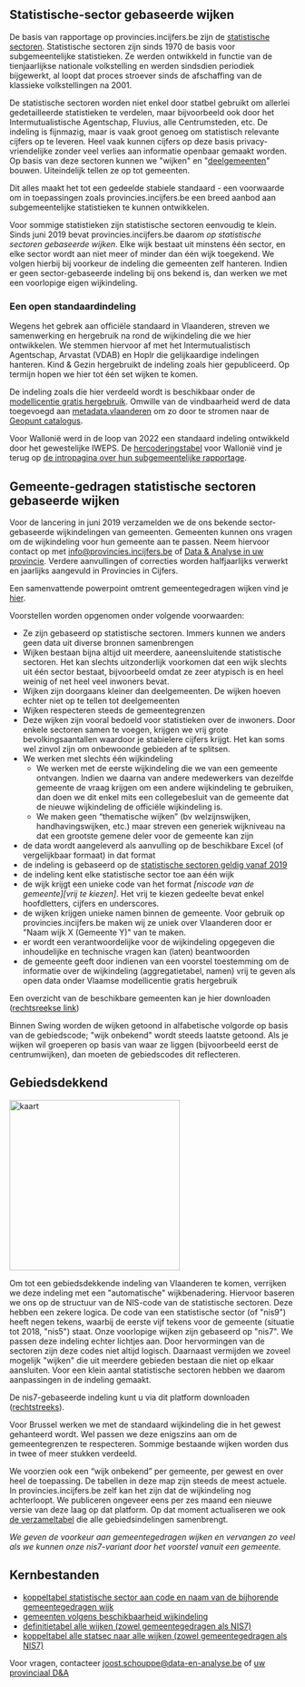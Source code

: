 ## Statistische-sector gebaseerde wijken

De basis van rapportage op provincies.incijfers.be zijn de [statistische sectoren](https://statbel.fgov.be/nl/over-statbel/methodologie/classificaties/statistische-sectoren). Statistische sectoren zijn sinds 1970 de basis voor subgemeentelijke statistieken. Ze werden ontwikkeld in functie van de tienjaarlijkse nationale volkstelling en werden sindsdien periodiek bijgewerkt, al loopt dat proces stroever sinds de afschaffing van de klassieke volkstellingen na 2001.

De statistische sectoren worden niet enkel door statbel gebruikt om allerlei gedetailleerde statistieken te verdelen, maar bijvoorbeeld ook door het Intermutualistische Agentschap, Fluvius, alle Centrumsteden, etc. De indeling is fijnmazig, maar is vaak groot genoeg om statistisch relevante cijfers op te leveren. Heel vaak kunnen cijfers op deze basis privacy-vriendelijke zonder veel verlies aan informatie openbaar gemaakt worden. Op basis van deze sectoren kunnen we "wijken" en "[deelgemeenten](https://github.com/provinciesincijfers/gebiedsniveaus/tree/master/deelgemeenten)" bouwen. Uiteindelijk tellen ze op tot gemeenten.

Dit alles maakt het tot een gedeelde stabiele standaard - een voorwaarde om in toepassingen zoals provincies.incijfers.be een breed aanbod aan subgemeentelijke statistieken te kunnen ontwikkelen. 

Voor sommige statistieken zijn statistische sectoren eenvoudig te klein. Sinds juni 2019 bevat provincies.incijfers.be daarom *op statistische sectoren gebaseerde wijken*. Elke wijk bestaat uit minstens één sector, en elke sector wordt aan niet meer of minder dan één wijk toegekend.  We volgen hierbij bij voorkeur de indeling die gemeenten zelf hanteren. Indien er geen sector-gebaseerde indeling bij ons bekend is, dan werken we met een voorlopige eigen wijkindeling.

### Een open standaardindeling

Wegens het gebrek aan officiële standaard in Vlaanderen, streven we samenwerking en hergebruik na rond de wijkindeling die we hier ontwikkelen. We stemmen hiervoor af met het Intermutualistisch Agentschap, Arvastat (VDAB) en Hoplr die gelijkaardige indelingen hanteren. Kind & Gezin hergebruikt de indeling zoals hier gepubliceerd. Op termijn hopen we hier tot één set wijken te komen.

De indeling zoals die hier verdeeld wordt is beschikbaar onder de [modellicentie gratis hergebruik](https://github.com/provinciesincijfers/gebiedsniveaus/blob/master/gemeente_statsec_wijken/license.md). Omwille van de vindbaarheid werd de data toegevoegd aan [metadata.vlaanderen](https://metadata.vlaanderen.be/srv/dut/catalog.search#/metadata/73354ce0-7940-447c-8fec-b4f672abb837) om zo door te stromen naar de [Geopunt catalogus](https://www.geopunt.be/catalogus/datasetfolder/73354ce0-7940-447c-8fec-b4f672abb837).

Voor Wallonië werd in de loop van 2022 een standaard indeling ontwikkeld door het gewestelijke IWEPS. De [hercoderingstabel](https://www.iweps.be/wp-content/uploads/2022/09/Table-de-correspondance-secteurs-statistiques-%E2%80%93-quartiers-statistiques-wallons-V2022.1.xlsx) voor Wallonië vind je terug op [de intropagina over hun subgemeentelijke rapportage](https://www.iweps.be/outils/donnees-infra-regionales/).



## Gemeente-gedragen statistische sectoren gebaseerde wijken

Voor de lancering in juni 2019 verzamelden we de ons bekende sector-gebaseerde wijkindelingen van gemeenten. Gemeenten kunnen ons vragen om de wijkindeling voor hun gemeente aan te passen. Neem hiervoor contact op met info@provincies.incijfers.be of [Data & Analyse in uw provincie](https://provincies.incijfers.be/databank?report=project_d_en_a&keepworkspace=true). Verdere aanvullingen of correcties worden halfjaarlijks verwerkt en jaarlijks aangevuld in Provincies in Cijfers.

Een samenvattende powerpoint omtrent gemeentegedragen wijken vind je [hier](https://github.com/provinciesincijfers/gebiedsniveaus/blob/master/gemeente_statsec_wijken/gemeentegedragen%20wijken.pdf).

Voorstellen worden opgenomen onder volgende voorwaarden:
- Ze zijn gebaseerd op statistische sectoren. Immers kunnen we anders geen data uit diverse bronnen samenbrengen
- Wijken bestaan bijna altijd uit meerdere, aaneensluitende statistische sectoren. Het kan slechts uitzonderlijk voorkomen dat een wijk slechts uit één sector bestaat, bijvoorbeeld omdat ze zeer atypisch is en heel weinig of net heel veel inwoners bevat. 
- Wijken zijn doorgaans kleiner dan deelgemeenten. De wijken hoeven echter niet op te tellen tot deelgemeenten
- Wijken respecteren steeds de gemeentegrenzen
- Deze wijken zijn vooral bedoeld voor statistieken over de inwoners. Door enkele sectoren samen te voegen, krijgen we vrij grote bevolkingsaantallen waardoor je stabielere cijfers krijgt. Het kan soms wel zinvol zijn om onbewoonde gebieden af te splitsen.
- We werken met slechts één wijkindeling
    -	We werken met de eerste wijkindeling die we van een gemeente ontvangen. Indien we daarna van andere medewerkers van dezelfde gemeente de vraag krijgen om een andere wijkindeling te gebruiken, dan doen we dit enkel mits een collegebesluit van de gemeente dat de nieuwe wijkindeling de officiële wijkindeling is.
    -	We maken geen “thematische wijken” (bv welzijnswijken, handhavingswijken, etc.) maar streven een generiek wijkniveau na dat een grootste gemene deler voor de gemeente kan zijn
- de data wordt aangeleverd als aanvulling op de beschikbare Excel (of vergelijkbaar formaat) in dat format
- de indeling is gebaseerd op de [statistische sectoren geldig vanaf 2019](http://www.geopunt.be/catalogus/datasetfolder/c2acf4e7-bcdd-4ea0-9702-37023b08638e)
- de indeling kent elke statistische sector toe aan één wijk
- de wijk krijgt een unieke code van het format *[niscode van de gemeente][vrij te kiezen]*. Het vrij te kiezen gedeelte bevat enkel hoofdletters, cijfers en underscores.
- de wijken krijgen unieke namen binnen de gemeente. Voor gebruik op provincies.incijfers.be maken wij ze uniek over Vlaanderen door er "Naam wijk X (Gemeente Y)" van te maken.
- er wordt een verantwoordelijke voor de wijkindeling opgegeven die inhoudelijke en technische vragen kan (laten) beantwoorden
- de gemeente geeft door indienen van een voorstel toestemming om de informatie over de wijkindeling (aggregatietabel, namen) vrij te geven als open data onder Vlaamse modellicentie gratis hergebruik

Een overzicht van de beschikbare gemeenten kan je hier downloaden ([rechtsreekse link](https://github.com/provinciesincijfers/gebiedsniveaus/raw/master/gemeente_statsec_wijken/gemeentegedragen_wijken.xlsx))

Binnen Swing worden de wijken getoond in alfabetische volgorde op basis van de gebiedscode; "wijk onbekend" wordt steeds laatste getoond. Als je wijken wil groeperen op basis van waar ze liggen (bijvoorbeeld eerst de centrumwijken), dan moeten de gebiedscodes dit reflecteren.


## Gebiedsdekkend

[<img src="https://provincies.incijfers.be/jive/JiveInlineImg.aspx?presel=ggw7_kaart" alt="kaart" height="300"/>](https://provincies.incijfers.be/databank?presel=ggw7_kaart&keepworkspace=true)


Om tot een gebiedsdekkende indeling van Vlaanderen te komen, verrijken we deze indeling met een "automatische" wijkbenadering. Hiervoor baseren we ons op de structuur van de NIS-code van de statistische sectoren. Deze hebben een zekere logica. De code van een statistische sector (of "nis9") heeft negen tekens, waarbij de eerste vijf tekens voor de gemeente (situatie tot 2018, "nis5") staat. Onze voorlopige wijken zijn gebaseerd op "nis7".  We passen deze indeling echter lichtjes aan. Door hervormingen van de sectoren zijn deze codes niet altijd logisch. Daarnaast vermijden we zoveel mogelijk "wijken" die uit meerdere gebieden bestaan die niet op elkaar aansluiten. Voor een klein aantal statistische sectoren hebben we daarom aanpassingen in de indeling gemaakt.

De nis7-gebaseerde indeling kunt u via dit platform downloaden ([rechtstreeks](https://github.com/provinciesincijfers/gebiedsniveaus/raw/master/gemeente_statsec_wijken/dena_nis7.xlsx)).

Voor Brussel werken we met de standaard wijkindeling die in het gewest gehanteerd wordt. Wel passen we deze enigszins aan om de gemeentegrenzen te respecteren. Sommige bestaande wijken worden dus in twee of meer stukken verdeeld.

We voorzien ook een “wijk onbekend” per gemeente, per gewest en over heel de toepassing. De tabellen in deze map zijn steeds de meest actuele. 
In provincies.incijfers.be zelf kan het zijn dat de wijkindeling nog achterloopt. We publiceren ongeveer eens per zes maand een nieuwe versie van deze laag op dat platform. Op dat moment actualiseren we ook [de verzameltabel](https://github.com/provinciesincijfers/gebiedsniveaus/tree/master/verzamelbestanden) die alle gebiedsindelingen samenbrengt.

*We geven de voorkeur aan gemeentegedragen wijken en vervangen zo veel als we kunnen onze nis7-variant door het voorstel vanuit een gemeente.* 




## Kernbestanden

* [koppeltabel statistische sector aan code en naam van de bijhorende gemeentegedragen wijk](https://github.com/provinciesincijfers/gebiedsniveaus/raw/master/gemeente_statsec_wijken/gemeentegedragen_wijken.xlsx)
* [gemeenten volgens beschikbaarheid wijkindeling](https://github.com/provinciesincijfers/gebiedsniveaus/raw/master/data_voor_swing/uploadfiles/ggw7_type.xlsx)
* [definitietabel alle wijken (zowel gemeentegedragen als NIS7)](https://github.com/provinciesincijfers/gebiedsniveaus/raw/master/data_voor_swing/gebiedsdefinities/ggw7.xlsx)
* [koppeltabel alle statsec naar alle wijken (zowel gemeentegedragen als NIS7)](https://github.com/provinciesincijfers/gebiedsniveaus/raw/master/data_voor_swing/aggregatietabellen/statsec_ggw7.xlsx)



Voor vragen, contacteer joost.schouppe@data-en-analyse.be of [uw provinciaal D&A](https://provincies.incijfers.be/databank?report=project_d_en_a)

